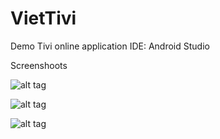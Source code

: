 # VietTivi
Demo Tivi online application
IDE: Android Studio

Screenshoots

![alt tag](https://scontent-hkg3-1.xx.fbcdn.net/hphotos-xla1/v/t1.0-9/12096482_1042014155860283_4985081166779354814_n.jpg?oh=ffa5c5a4e699732098482ea321ae4ac1&oe=57627033)

![alt tag](https://scontent-hkg3-1.xx.fbcdn.net/hphotos-xtl1/v/t1.0-9/12744115_1042014222526943_3691451215684662091_n.jpg?oh=048511118a93a67251c573303ea7e8bf&oe=575494A0)

![alt tag](https://scontent-hkg3-1.xx.fbcdn.net/hphotos-xap1/v/t1.0-0/s526x296/12790937_1042014285860270_3952552094486035121_n.jpg?oh=bf24f509edd00c22327b057fbf1fc64b&oe=5753BA2C)


